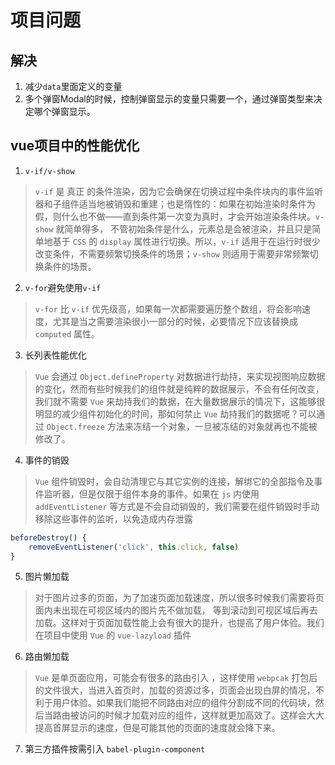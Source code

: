 # 项目问题

## 解决
1. 减少`data`里面定义的变量
2. 多个弹窗Modal的时候，控制弹窗显示的变量只需要一个，通过弹窗类型来决定哪个弹窗显示。

## vue项目中的性能优化
1. `v-if/v-show`
> `v-if` 是 真正 的条件渲染，因为它会确保在切换过程中条件块内的事件监听器和子组件适当地被销毁和重建；也是惰性的：如果在初始渲染时条件为假，则什么也不做——直到条件第一次变为真时，才会开始渲染条件块。`v-show` 就简单得多， 不管初始条件是什么，元素总是会被渲染，并且只是简单地基于 `CSS` 的 `display` 属性进行切换。所以，`v-if` 适用于在运行时很少改变条件，不需要频繁切换条件的场景；`v-show` 则适用于需要非常频繁切换条件的场景。

2. `v-for`避免使用`v-if`
> `v-for` 比 `v-if` 优先级高，如果每一次都需要遍历整个数组，将会影响速度，尤其是当之需要渲染很小一部分的时候，必要情况下应该替换成 `computed` 属性。

3. 长列表性能优化
> `Vue` 会通过 `Object.defineProperty` 对数据进行劫持，来实现视图响应数据的变化，然而有些时候我们的组件就是纯粹的数据展示，不会有任何改变，我们就不需要 `Vue` 来劫持我们的数据，在大量数据展示的情况下，这能够很明显的减少组件初始化的时间，那如何禁止 `Vue` 劫持我们的数据呢？可以通过 `Object.freeze` 方法来冻结一个对象，一旦被冻结的对象就再也不能被修改了。

4. 事件的销毁
> `Vue` 组件销毁时，会自动清理它与其它实例的连接，解绑它的全部指令及事件监听器，但是仅限于组件本身的事件。如果在 `js` 内使用 `addEventListener` 等方式是不会自动销毁的，我们需要在组件销毁时手动移除这些事件的监听，以免造成内存泄露
```js
beforeDestroy() {
    removeEventListener('click', this.click, false)
}
```
5. 图片懒加载
> 对于图片过多的页面，为了加速页面加载速度，所以很多时候我们需要将页面内未出现在可视区域内的图片先不做加载， 等到滚动到可视区域后再去加载。这样对于页面加载性能上会有很大的提升，也提高了用户体验。我们在项目中使用 `Vue` 的 `vue-lazyload` 插件

6. 路由懒加载
> `Vue` 是单页面应用，可能会有很多的路由引入 ，这样使用 `webpcak` 打包后的文件很大，当进入首页时，加载的资源过多，页面会出现白屏的情况，不利于用户体验。如果我们能把不同路由对应的组件分割成不同的代码块，然后当路由被访问的时候才加载对应的组件，这样就更加高效了。这样会大大提高首屏显示的速度，但是可能其他的页面的速度就会降下来。

7. 第三方插件按需引入
`babel-plugin-component`